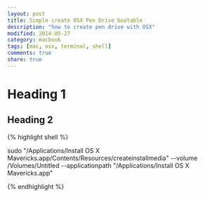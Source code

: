 ```yaml
---
layout: post
title: Simple create OSX Pen Drive bootable
description: "how to create pen drive with OSX"
modified: 2014-05-27
category: macbook
tags: [mac, osx, terminal, shell]
comments: true
share: true
---
```



# Heading 1
## Heading 2

{% highlight shell %}

sudo "/Applications/Install OS X Mavericks.app/Contents/Resources/createinstallmedia" --volume /Volumes/Untitled --applicationpath "/Applications/Install OS X Mavericks.app"

{% endhighlight %}

